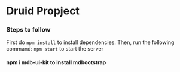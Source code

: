 # Druid Propject

### Steps to follow
First do <code>npm install</code> to install dependencies.
Then, run the following command: <code>npm start</code> to start the server

#### npm i mdb-ui-kit to install mdbootstrap